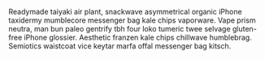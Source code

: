 Readymade taiyaki air plant, snackwave asymmetrical organic iPhone taxidermy mumblecore messenger bag kale chips vaporware. Vape prism neutra, man bun paleo gentrify tbh four loko tumeric twee selvage gluten-free iPhone glossier. Aesthetic franzen kale chips chillwave humblebrag. Semiotics waistcoat vice keytar marfa offal messenger bag kitsch.